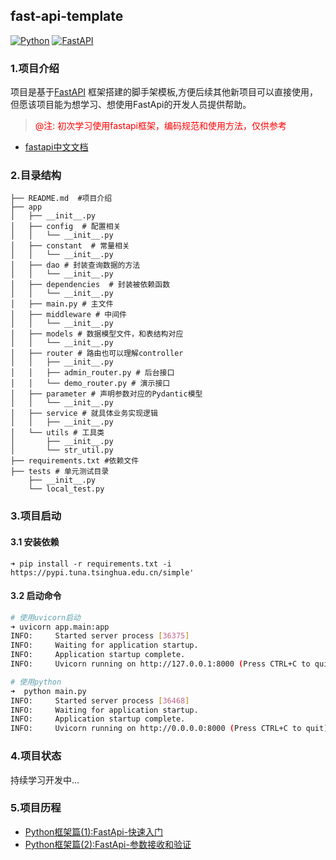 ## fast-api-template

[![Python](https://img.shields.io/badge/Python-3.11+-yellow?style=for-the-badge&logo=python&logoColor=white&labelColor=101010)](https://python.org)
[![FastAPI](https://img.shields.io/badge/FastAPI-0.99.0+-00a393?style=for-the-badge&logo=fastapi&logoColor=white&labelColor=101010)](https://fastapi.tiangolo.com)

### 1.项目介绍

项目是基于[FastAPI](https://fastapi.tiangolo.com/zh/tutorial/first-steps/)
框架搭建的脚手架模板,方便后续其他新项目可以直接使用，但愿该项目能为想学习、想使用FastApi的开发人员提供帮助。



> <span style="color: red; ">@注: 初次学习使用fastapi框架，编码规范和使用方法，仅供参考</span>

- [fastapi中文文档](https://fastapi.tiangolo.com/zh/tutorial/first-steps/)

### 2.目录结构

```shell
├── README.md  #项目介绍
├── app
│   ├── __init__.py
│   ├── config  # 配置相关
│   │   └── __init__.py
│   ├── constant  # 常量相关
│   │   └── __init__.py
│   ├── dao # 封装查询数据的方法
│   │   └── __init__.py
│   ├── dependencies  # 封装被依赖函数
│   │   └── __init__.py
│   ├── main.py # 主文件
│   ├── middleware # 中间件
│   │   └── __init__.py
│   ├── models # 数据模型文件，和表结构对应
│   │   └── __init__.py
│   ├── router # 路由也可以理解controller
│   │   ├── __init__.py
│   │   ├── admin_router.py # 后台接口
│   │   └── demo_router.py # 演示接口
│   ├── parameter # 声明参数对应的Pydantic模型
│   │   └── __init__.py
│   ├── service # 就具体业务实现逻辑
│   │   ├── __init__.py
│   └── utils # 工具类
│       ├── __init__.py
│       └── str_util.py
├── requirements.txt #依赖文件
├── tests # 单元测试目录
    ├── __init__.py
    └── local_test.py
```

### 3.项目启动

#### 3.1 安装依赖

```shell
➜ pip install -r requirements.txt -i https://pypi.tuna.tsinghua.edu.cn/simple'
```

#### 3.2 启动命令

```sh
# 使用uvicorn启动
➜ uvicorn app.main:app
INFO:     Started server process [36375]
INFO:     Waiting for application startup.
INFO:     Application startup complete.
INFO:     Uvicorn running on http://127.0.0.1:8000 (Press CTRL+C to quit)

# 使用python
➜  python main.py
INFO:     Started server process [36468]
INFO:     Waiting for application startup.
INFO:     Application startup complete.
INFO:     Uvicorn running on http://0.0.0.0:8000 (Press CTRL+C to quit)
```

### 4.项目状态

持续学习开发中...

### 5.项目历程

- [Python框架篇(1):FastApi-快速入门](https://mp.weixin.qq.com/s/AY_MGluXAgr27m2nPByJFw)
- [Python框架篇(2):FastApi-参数接收和验证](https://mp.weixin.qq.com/s/J2_gJxJk2VLfMXgoH1l8Cw)
